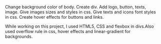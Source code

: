 Change background color of body.
Create div.
Add logo, button, texts, image.
Give images sizes and styles in css.
Give texts and icons font styles in css.
Create hover effects for buttons and links.



While working on this project, I used HTML5, CSS and flexbox in divs.Also used overflow rule in css, hover effects and linear-gradient for backgrounds.
